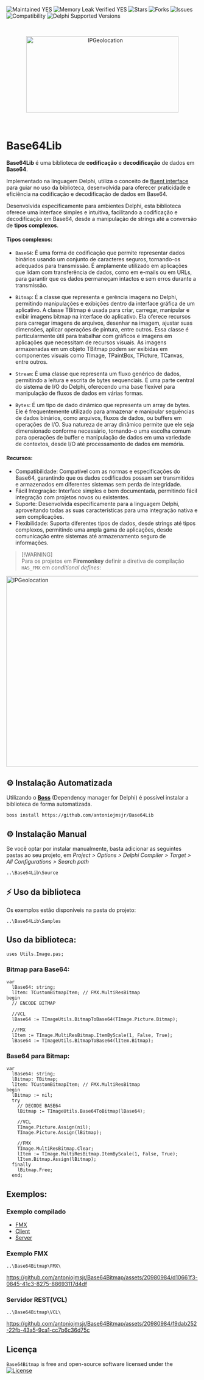 ![Maintained YES](https://img.shields.io/badge/Maintained%3F-yes-green.svg?style=flat-square&color=important)
![Memory Leak Verified YES](https://img.shields.io/badge/Memory%20Leak%20Verified%3F-yes-green.svg?style=flat-square&color=important)
![Stars](https://img.shields.io/github/stars/antoniojmsjr/Base64Bitmap.svg?style=flat-square)
![Forks](https://img.shields.io/github/forks/antoniojmsjr/Base64Bitmap.svg?style=flat-square)
![Issues](https://img.shields.io/github/issues/antoniojmsjr/Base64Bitmap.svg?style=flat-square&color=blue)</br>
![Compatibility](https://img.shields.io/badge/Compatibility-VCL,%20Firemonkey,%20DataSnap,%20Horse,%20RDW,%20RADServer-3db36a?style=flat-square)
![Delphi Supported Versions](https://img.shields.io/badge/Delphi%20Supported%20Versions-XE7%20and%20higher-3db36a?style=flat-square)

</br>
<p align="center">
  <a href="https://github.com/antoniojmsjr/Base64Lib/blob/main/Image/Logo.png">
    <img alt="IPGeolocation" height="200" width="400" src="https://github.com/antoniojmsjr/Base64Lib/blob/main/Image/Logo.png">
  </a>
</p>
</br>

# Base64Lib

**Base64Lib** é uma biblioteca de **codificação** e **decodificação** de dados em **Base64**.

Implementado na linguagem Delphi, utiliza o conceito de [fluent interface](https://en.wikipedia.org/wiki/Fluent_interface) para guiar no uso da biblioteca, desenvolvida para oferecer praticidade e eficiência na codificação e decodificação de dados em Base64.

Desenvolvida especificamente para ambientes Delphi, esta biblioteca oferece uma interface simples e intuitiva, facilitando a codificação e decodificação em Base64, desde a manipulação de strings até a conversão de **tipos complexos**.

#### Tipos complexos:

* `Base64`: É uma forma de codificação que permite representar dados binários usando um conjunto de caracteres seguros, tornando-os adequados para transmissão. É amplamente utilizado em aplicações que lidam com transferência de dados, como em e-mails ou em URLs, para garantir que os dados permaneçam intactos e sem erros durante a transmissão.

* `Bitmap`: É a classe que representa e gerência imagens no Delphi, permitindo manipulações e exibições dentro da interface gráfica de um aplicativo.
A classe TBitmap é usada para criar, carregar, manipular e exibir imagens bitmap na interface do aplicativo. Ela oferece recursos para carregar imagens de arquivos, desenhar na imagem, ajustar suas dimensões, aplicar operações de pintura, entre outros. Essa classe é particularmente útil para trabalhar com gráficos e imagens em aplicações que necessitam de recursos visuais.
As imagens armazenadas em um objeto TBitmap podem ser exibidas em componentes visuais como TImage, TPaintBox, TPicture, TCanvas, entre outros.

* `Stream`: É uma classe que representa um fluxo genérico de dados, permitindo a leitura e escrita de bytes sequenciais. É uma parte central do sistema de I/O do Delphi, oferecendo uma base flexível para manipulação de fluxos de dados em várias formas.
  
* `Bytes`: É um tipo de dado dinâmico que representa um array de bytes. Ele é frequentemente utilizado para armazenar e manipular sequências de dados binários, como arquivos, fluxos de dados, ou buffers em operações de I/O. Sua natureza de array dinâmico permite que ele seja dimensionado conforme necessário, tornando-o uma escolha comum para operações de buffer e manipulação de dados em uma variedade de contextos, desde I/O até processamento de dados em memória.

#### Recursos:

* Compatibilidade: Compatível com as normas e especificações do Base64, garantindo que os dados codificados possam ser transmitidos e armazenados em diferentes sistemas sem perda de integridade.
* Fácil Integração: Interface simples e bem documentada, permitindo fácil integração com projetos novos ou existentes.
* Suporte: Desenvolvida especificamente para a linguagem Delphi, aproveitando todas as suas características para uma integração nativa e sem complicações.
* Flexibilidade: Suporta diferentes tipos de dados, desde strings até tipos complexos, permitindo uma ampla gama de aplicações, desde comunicação entre sistemas até armazenamento seguro de informações.

> [!WARNING]\
Para os projetos em **Firemonkey** definir a diretiva de compilação `HAS_FMX` em *conditional defines*:

<a href="https://github.com/user-attachments/assets/db3d20a6-8ee0-4b16-a03c-832bc14561e3">
    <img alt="IPGeolocation" height="500" width="700" src="https://github.com/user-attachments/assets/db3d20a6-8ee0-4b16-a03c-832bc14561e3">
  </a>

## ⚙️ Instalação Automatizada

Utilizando o [**Boss**](https://github.com/HashLoad/boss/releases/latest) (Dependency manager for Delphi) é possível instalar a biblioteca de forma automatizada.

```
boss install https://github.com/antoniojmsjr/Base64Lib
```

## ⚙️ Instalação Manual

Se você optar por instalar manualmente, basta adicionar as seguintes pastas ao seu projeto, em *Project > Options > Delphi Compiler > Target > All Configurations > Search path*

```
..\Base64Lib\Source
```

## ⚡️ Uso da biblioteca

Os exemplos estão disponíveis na pasta do projeto:

```
..\Base64Lib\Samples
```

## Uso da biblioteca:

```delphi
uses Utils.Image.pas;
```
### Bitmap para Base64:

```delphi
var
  lBase64: string;
  lItem: TCustomBitmapItem; // FMX.MultiResBitmap
begin
  // ENCODE BITMAP

  //VCL
  lBase64 := TImageUtils.BitmapToBase64(TImage.Picture.Bitmap);

  //FMX
  lItem := TImage.MultiResBitmap.ItemByScale(1, False, True);
  lBase64 := TImageUtils.BitmapToBase64(lItem.Bitmap);
```

### Base64 para Bitmap:

```delphi
var
  lBase64: string;
  lBitmap: TBitmap;
  lItem: TCustomBitmapItem; // FMX.MultiResBitmap
begin
  lBitmap := nil;
  try
    // DECODE BASE64
    lBitmap := TImageUtils.Base64ToBitmap(lBase64);

    //VCL
    TImage.Picture.Assign(nil);
    TImage.Picture.Assign(lBitmap);

    //FMX
    TImage.MultiResBitmap.Clear;
    lItem := TImage.MultiResBitmap.ItemByScale(1, False, True);
    lItem.Bitmap.Assign(lBitmap);
  finally
    lBitmap.Free;
  end;
```

## Exemplos:

### Exemplo compilado

* [FMX](https://github.com/antoniojmsjr/Base64Bitmap/files/12165582/FMX.zip)
* [Client](https://github.com/antoniojmsjr/Base64Bitmap/files/12165588/Client.zip)
* [Server](https://github.com/antoniojmsjr/Base64Bitmap/files/12165595/Server.zip)
  
### Exemplo FMX
```
..\Base64Bitmap\FMX\
```
https://github.com/antoniojmsjr/Base64Bitmap/assets/20980984/d10661f3-0845-41c3-8275-88693117d4df
### Servidor REST(VCL)
```
..\Base64Bitmap\VCL\
```
https://github.com/antoniojmsjr/Base64Bitmap/assets/20980984/f9dab252-22fb-43a5-9ca1-cc7b6c36d75c

## Licença
`Base64Bitmap` is free and open-source software licensed under the [![License](https://img.shields.io/badge/license-MIT%202-blue.svg)](https://github.com/antoniojmsjr/Base64Bitmap/blob/master/LICENSE)
